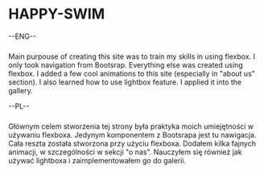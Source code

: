 # HAPPY-SWIM
--ENG--
###
Main purpouse of creating this site was to train my skills in using flexbox.
I only took navigation from Bootsrap. Everything else was created using flexbox. 
I added a few cool animations to this site (especially in "about us" section). 
I also learned how to use lightbox feature. I applied it into the gallery.

--PL--
###
Głównym celem stworzenia tej strony była praktyka moich umiejętności w używaniu flexboxa.
Jedynym komponentem z Bootsrapa jest tu nawigacja. Cała reszta została stworzona przy użyciu flexboxa. 
Dodałem kilka fajnych animacji, w szczególności w sekcji "o nas".
Nauczyłem się również jak używać lightboxa i zaimplementowałem go do galerii. 
